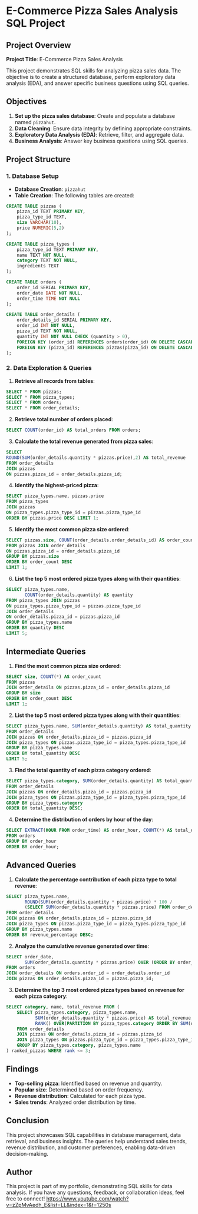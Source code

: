 # E-Commerce Pizza Sales Analysis SQL Project

## Project Overview

**Project Title**: E-Commerce Pizza Sales Analysis  

This project demonstrates SQL skills for analyzing pizza sales data. The objective is to create a structured database, perform exploratory data analysis (EDA), and answer specific business questions using SQL queries.

## Objectives

1. **Set up the pizza sales database**: Create and populate a database named `pizzahut`.
2. **Data Cleaning**: Ensure data integrity by defining appropriate constraints.
3. **Exploratory Data Analysis (EDA)**: Retrieve, filter, and aggregate data.
4. **Business Analysis**: Answer key business questions using SQL queries.

## Project Structure

### 1. Database Setup

- **Database Creation**: `pizzahut`
- **Table Creation**: The following tables are created:

```sql
CREATE TABLE pizzas (
    pizza_id TEXT PRIMARY KEY,
    pizza_type_id TEXT,
    size VARCHAR(10),
    price NUMERIC(5,2)
);

CREATE TABLE pizza_types (
    pizza_type_id TEXT PRIMARY KEY,
    name TEXT NOT NULL,
    category TEXT NOT NULL,
    ingredients TEXT
);

CREATE TABLE orders (
    order_id SERIAL PRIMARY KEY,
    order_date DATE NOT NULL,
    order_time TIME NOT NULL
);

CREATE TABLE order_details (
    order_details_id SERIAL PRIMARY KEY,
    order_id INT NOT NULL,
    pizza_id TEXT NOT NULL,
    quantity INT NOT NULL CHECK (quantity > 0),
    FOREIGN KEY (order_id) REFERENCES orders(order_id) ON DELETE CASCADE,
    FOREIGN KEY (pizza_id) REFERENCES pizzas(pizza_id) ON DELETE CASCADE
);
```

### 2. Data Exploration & Queries

1. **Retrieve all records from tables**:
```sql
SELECT * FROM pizzas;
SELECT * FROM pizza_types;
SELECT * FROM orders;
SELECT * FROM order_details;
```

2. **Retrieve total number of orders placed**:
```sql
SELECT COUNT(order_id) AS total_orders FROM orders;
```

3. **Calculate the total revenue generated from pizza sales**:
```sql
SELECT 
ROUND(SUM(order_details.quantity * pizzas.price),2) AS total_revenue
FROM order_details 
JOIN pizzas
ON pizzas.pizza_id = order_details.pizza_id;
```

4. **Identify the highest-priced pizza**:
```sql
SELECT pizza_types.name, pizzas.price
FROM pizza_types
JOIN pizzas
ON pizza_types.pizza_type_id = pizzas.pizza_type_id
ORDER BY pizzas.price DESC LIMIT 1;
```

5. **Identify the most common pizza size ordered**:
```sql
SELECT pizzas.size, COUNT(order_details.order_details_id) AS order_count
FROM pizzas JOIN order_details
ON pizzas.pizza_id = order_details.pizza_id
GROUP BY pizzas.size
ORDER BY order_count DESC
LIMIT 1;
```

6. **List the top 5 most ordered pizza types along with their quantities**:
```sql
SELECT pizza_types.name,
       COUNT(order_details.quantity) AS quantity
FROM pizza_types JOIN pizzas
ON pizza_types.pizza_type_id = pizzas.pizza_type_id
JOIN order_details
ON order_details.pizza_id = pizzas.pizza_id
GROUP BY pizza_types.name
ORDER BY quantity DESC
LIMIT 5;
```


## Intermediate Queries

1. **Find the most common pizza size ordered**:
```sql
SELECT size, COUNT(*) AS order_count
FROM pizzas 
JOIN order_details ON pizzas.pizza_id = order_details.pizza_id
GROUP BY size
ORDER BY order_count DESC
LIMIT 1;
```

2. **List the top 5 most ordered pizza types along with their quantities**:
```sql
SELECT pizza_types.name, SUM(order_details.quantity) AS total_quantity
FROM order_details
JOIN pizzas ON order_details.pizza_id = pizzas.pizza_id
JOIN pizza_types ON pizzas.pizza_type_id = pizza_types.pizza_type_id
GROUP BY pizza_types.name
ORDER BY total_quantity DESC
LIMIT 5;
```

3. **Find the total quantity of each pizza category ordered**:
```sql
SELECT pizza_types.category, SUM(order_details.quantity) AS total_quantity
FROM order_details
JOIN pizzas ON order_details.pizza_id = pizzas.pizza_id
JOIN pizza_types ON pizzas.pizza_type_id = pizza_types.pizza_type_id
GROUP BY pizza_types.category
ORDER BY total_quantity DESC;
```

4. **Determine the distribution of orders by hour of the day**:
```sql
SELECT EXTRACT(HOUR FROM order_time) AS order_hour, COUNT(*) AS total_orders
FROM orders
GROUP BY order_hour
ORDER BY order_hour;
```

## Advanced Queries

1. **Calculate the percentage contribution of each pizza type to total revenue**:
```sql
SELECT pizza_types.name, 
       ROUND(SUM(order_details.quantity * pizzas.price) * 100 / 
       (SELECT SUM(order_details.quantity * pizzas.price) FROM order_details JOIN pizzas ON order_details.pizza_id = pizzas.pizza_id), 2) AS revenue_percentage
FROM order_details
JOIN pizzas ON order_details.pizza_id = pizzas.pizza_id
JOIN pizza_types ON pizzas.pizza_type_id = pizza_types.pizza_type_id
GROUP BY pizza_types.name
ORDER BY revenue_percentage DESC;
```

2. **Analyze the cumulative revenue generated over time**:
```sql
SELECT order_date, 
       SUM(order_details.quantity * pizzas.price) OVER (ORDER BY order_date) AS cumulative_revenue
FROM orders
JOIN order_details ON orders.order_id = order_details.order_id
JOIN pizzas ON order_details.pizza_id = pizzas.pizza_id;
```

3. **Determine the top 3 most ordered pizza types based on revenue for each pizza category**:
```sql
SELECT category, name, total_revenue FROM (
    SELECT pizza_types.category, pizza_types.name, 
           SUM(order_details.quantity * pizzas.price) AS total_revenue,
           RANK() OVER(PARTITION BY pizza_types.category ORDER BY SUM(order_details.quantity * pizzas.price) DESC) AS rank
    FROM order_details
    JOIN pizzas ON order_details.pizza_id = pizzas.pizza_id
    JOIN pizza_types ON pizzas.pizza_type_id = pizza_types.pizza_type_id
    GROUP BY pizza_types.category, pizza_types.name
) ranked_pizzas WHERE rank <= 3;
```

## Findings

- **Top-selling pizza**: Identified based on revenue and quantity.
- **Popular size**: Determined based on order frequency.
- **Revenue distribution**: Calculated for each pizza type.
- **Sales trends**: Analyzed order distribution by time.

## Conclusion

This project showcases SQL capabilities in database management, data retrieval, and business insights. The queries help understand sales trends, revenue distribution, and customer preferences, enabling data-driven decision-making.

## Author
This project is part of my portfolio, demonstrating SQL skills for data analysis. If you have any questions, feedback, or collaboration ideas, feel free to connect!
https://www.youtube.com/watch?v=zZpMvAedh_E&list=LL&index=1&t=1250s


